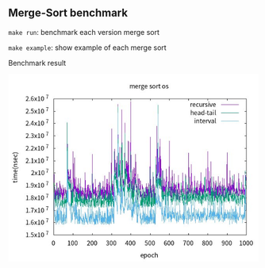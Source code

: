 Merge-Sort benchmark
---

`make run`: benchmark each version merge sort

`make example`: show example of each merge sort

Benchmark result

![](cover.png)